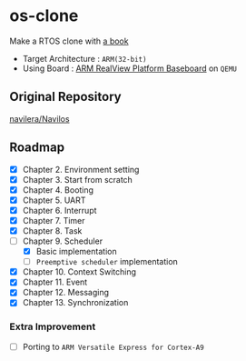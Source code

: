 # os-clone

Make a RTOS clone with [a book](https://www.aladin.co.kr/shop/wproduct.aspx?ItemId=221593471)

- Target Architecture : `ARM(32-bit)`
- Using Board : [ARM RealView Platform Baseboard](https://developer.arm.com/documentation/dui0417/d/) on `QEMU`

## Original Repository

[navilera/Navilos](https://github.com/navilera/Navilos)

## Roadmap

- [X] Chapter 2.  Environment setting
- [X] Chapter 3.  Start from scratch
- [X] Chapter 4.  Booting
- [X] Chapter 5.  UART
- [X] Chapter 6.  Interrupt
- [X] Chapter 7.  Timer
- [X] Chapter 8.  Task
- [ ] Chapter 9.  Scheduler
  - [X] Basic implementation
  - [ ] `Preemptive scheduler` implementation
- [X] Chapter 10. Context Switching
- [X] Chapter 11. Event
- [X] Chapter 12. Messaging
- [X] Chapter 13. Synchronization

### Extra Improvement

- [ ] Porting to `ARM Versatile Express for Cortex-A9`